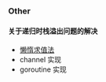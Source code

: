 ### Other

#### 关于递归时栈溢出问题的解决
* [懒惰求值法](https://zh.wikipedia.org/wiki/%E6%83%B0%E6%80%A7%E6%B1%82%E5%80%BC)
* channel 实现
* goroutine 实现